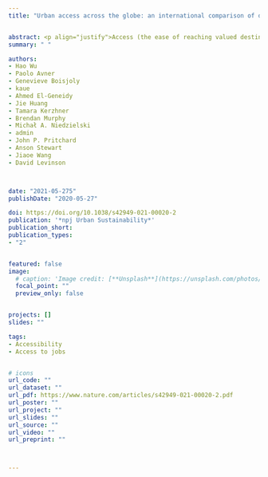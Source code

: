 ```yaml
---
title: "Urban access across the globe: an international comparison of different transport modes"


abstract: <p align="justify">Access (the ease of reaching valued destinations) is underpinned by land use and transport infrastructure. The importance of access in transport, sustainability, and urban economics is increasingly recognized. In particular, access provides a universal unit of measurement to examine cities for the efficiency of transport and land-use systems. This paper examines the relationship between population-weighted access and metropolitan population in global metropolitan areas (cities) using 30-min cumulative access to jobs for 4 different modes of transport; 117 cities from 16 countries and 6 continents are included. Sprawling development with the intensive road network in American cities produces modest automobile access relative to their sizes, but American cities lag behind globally in transit and walking access; Australian and Canadian cities have lower automobile access, but better transit access than American cities; combining compact development with an intensive network produces the highest access in Chinese and European cities for their sizes. Hence density and mobility co-produce better access. This paper finds access to jobs increases with populations sublinearly, so doubling the metropolitan population results in less than double access to jobs. The relationship between population and access characterizes regions, countries, and cities, and significant similarities exist between cities from the same country.</p>
summary: " "

authors:
- Hao Wu
- Paolo Avner
- Genevieve Boisjoly
- kaue
- Ahmed El-Geneidy
- Jie Huang
- Tamara Kerzhner
- Brendan Murphy
- Michał A. Niedzielski
- admin
- John P. Pritchard
- Anson Stewart
- Jiaoe Wang
- David Levinson 



date: "2021-05-275"
publishDate: "2020-05-27"

doi: https://doi.org/10.1038/s42949-021-00020-2
publication: '*npj Urban Sustainability*'
publication_short:
publication_types:
- "2"


featured: false
image:
  # caption: 'Image credit: [**Unsplash**](https://unsplash.com/photos/jdD8gXaTZsc)'
  focal_point: ""
  preview_only: false


projects: []
slides: ""

tags:
- Accessibility
- Access to jobs


# icons
url_code: ""
url_dataset: ""
url_pdf: https://www.nature.com/articles/s42949-021-00020-2.pdf
url_poster: ""
url_project: ""
url_slides: ""
url_source: ""
url_video: ""
url_preprint: ""



---
```


